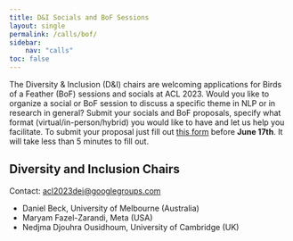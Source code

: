```yaml
---
title: D&I Socials and BoF Sessions
layout: single
permalink: /calls/bof/
sidebar: 
    nav: "calls"
toc: false
---
```


The Diversity & Inclusion (D&I) chairs are welcoming applications for Birds of a Feather (BoF) sessions and socials at ACL 2023. Would you like to organize a social or BoF session to discuss a specific theme in NLP or in research in general? Submit your socials and BoF proposals, specify what format (virtual/in-person/hybrid) you would like to have and let us help you facilitate. To submit your proposal just fill out [this form](https://forms.gle/uQCAQUuQNDePuoeX8) before **June 17th**. It will take less than 5 minutes to fill out.

## Diversity and Inclusion Chairs

Contact: [acl2023dei@googlegroups.com](mailto:acl2023dei@googlegroups.com)

* Daniel Beck, University of Melbourne (Australia)
* Maryam Fazel-Zarandi, Meta (USA)
* Nedjma Djouhra Ousidhoum, University of Cambridge (UK)
